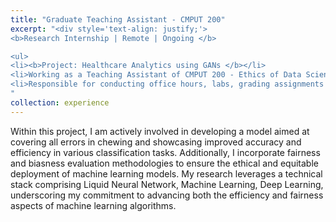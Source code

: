 ```yaml
---
title: "Graduate Teaching Assistant - CMPUT 200"
excerpt: "<div style='text-align: justify;'>
<b>Research Internship | Remote | Ongoing </b>

<ul>
<li><b>Project: Healthcare Analytics using GANs </b></li>
<li>Working as a Teaching Assistant of CMPUT 200 - Ethics of Data Science (Fall 2024)</li>
<li>Responsible for conducting office hours, labs, grading assignments and exams, solving student queries, etc</li>
"
collection: experience
---
```



Within this project, I am actively involved in developing a model aimed at covering all errors in chewing and showcasing improved accuracy and efficiency in various classification tasks. Additionally, I incorporate fairness and biasness evaluation methodologies to ensure the ethical and equitable deployment of machine learning models. My research leverages a technical stack comprising Liquid Neural Network, Machine Learning, Deep Learning, underscoring my commitment to advancing both the efficiency and fairness aspects of machine learning algorithms.


